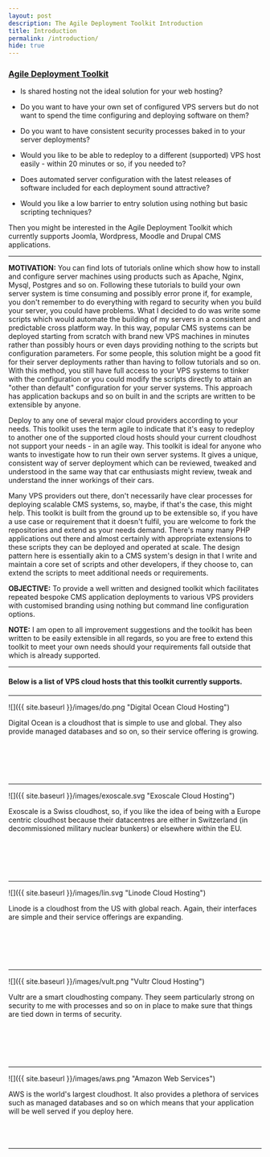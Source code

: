 ```yaml
---
layout: post
description: The Agile Deployment Toolkit Introduction
title: Introduction
permalink: /introduction/
hide: true
---
```


### [Agile Deployment Toolkit](https://github.com/agile-deployer)

* Is shared hosting not the ideal solution for your web hosting?

* Do you want to have your own set of configured VPS servers but do not want to spend the time configuring and deploying software on them?

* Do you want to have consistent security processes baked in to your server deployments? 

* Would you like to be able to redeploy to a different (supported) VPS host easily - within 20 minutes or so, if you needed to?

* Does automated server configuration with the latest releases of software included for each deployment sound attractive?

* Would you like a low barrier to entry solution using nothing but basic scripting techniques?

Then you might be interested in the Agile Deployment Toolkit which currently supports Joomla, Wordpress, Moodle and Drupal CMS applications. 

--------------

**MOTIVATION:** You can find lots of tutorials online which show how to install and configure server machines using products such as Apache, Nginx, Mysql, Postgres and so on. Following these tutorials to build your own server system is time consuming and possibly error prone if, for example, you don't remember to do everything with regard to security when you build your server, you could have problems. What I decided to do was write some scripts which would automate the building of my servers in a consistent and predictable cross platform way. In this way, popular CMS systems can be deployed starting from scratch with brand new VPS machines in minutes rather than possibly hours or even days providing nothing to the scripts but configuration parameters. For some people, this solution might be a good fit for their server deployments rather than having to follow tutorials and so on. With this method, you still have full access to your VPS systems to tinker with the configuration or you could modify the scripts directly to attain an "other than default" configuration for your server systems. This approach has application backups and so on built in and the scripts are written to be extensible by anyone. 

Deploy to any one of several major cloud providers according to your needs. This toolkit uses the term agile to indicate that it's easy to redeploy to another one of the supported cloud hosts should your current cloudhost not support your needs - in an agile way.  This toolkit is ideal for anyone who wants to investigate how to run their own server systems. It gives a unique, consistent way of server deployment which can be reviewed, tweaked and understood in the same way that car enthusiasts might review, tweak and understand the inner workings of their cars.

Many VPS providers out there, don't necessarily have clear processes for deploying scalable CMS systems, so, maybe, if that's the case, this might help. This toolkit is built from the ground up to be extensible so, if you have a use case or requirement that it doesn't fulfil, you are welcome to fork the repositories and extend as your needs demand. There's many many PHP applications out there and almost certainly with appropriate extensions to these scripts they can be deployed and operated at scale.  The design pattern here is essentially akin to a CMS system's design in that I write and maintain a core set of scripts and other developers, if they choose to, can extend the scripts to meet additional needs or requirements. 

**OBJECTIVE:** To provide a well written and designed toolkit which facilitates repeated bespoke CMS application deployments to various VPS providers with customised branding using nothing but command line configuration options.

**NOTE:**  I am open to all improvement suggestions and the toolkit has been written to be easily extensible in all regards, so you are free to extend this toolkit to meet your own needs should your requirements fall outside that which is already supported. 

--------------------

#### Below is  a list of VPS cloud hosts that this toolkit currently supports.

--------------------

![]({{ site.baseurl }}/images/do.png "Digital Ocean Cloud Hosting") 

Digital Ocean is a cloudhost that is simple to use and global. They also provide managed databases and so on, so their service offering is growing. 

&nbsp;  
&nbsp;  
&nbsp;  
&nbsp;  

-------------------

![]({{ site.baseurl }}/images/exoscale.svg "Exoscale Cloud Hosting")  

Exoscale is a Swiss cloudhost, so, if you like the idea of being with a Europe centric cloudhost because their datacentres are either in Switzerland (in decommissioned military nuclear bunkers) or elsewhere within the EU.  

&nbsp;  
&nbsp;  
&nbsp;  
&nbsp;  

---------------------

![]({{ site.baseurl }}/images/lin.svg "Linode Cloud Hosting")  

Linode is a cloudhost from the US with global reach. Again, their interfaces are simple and their service offerings are expanding.   

&nbsp;  
&nbsp;  
&nbsp;  
&nbsp;   

----------------------

![]({{ site.baseurl }}/images/vult.png "Vultr Cloud Hosting")  

Vultr are a smart cloudhosting company. They seem particularly strong on security to me with processes and so on in place to make sure that things are tied down in terms of security.  

&nbsp;  
&nbsp;  
&nbsp;  
&nbsp;  

----------------------

![]({{ site.baseurl }}/images/aws.png "Amazon Web Services")  

AWS is the world's largest cloudhost. It also provides a plethora of services such as managed databases and so on which means that your application will be well served if you deploy here. 
&nbsp;  
&nbsp;  
&nbsp;  
&nbsp;  

------------------------


